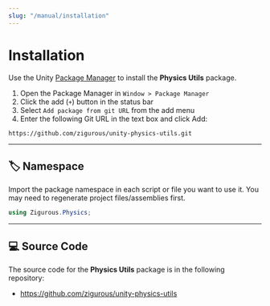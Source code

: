 ```yaml
---
slug: "/manual/installation"
---
```


# Installation

Use the Unity [Package Manager](https://docs.unity3d.com/Manual/upm-ui.html) to install the **Physics Utils** package.

1. Open the Package Manager in `Window > Package Manager`
2. Click the add (`+`) button in the status bar
3. Select `Add package from git URL` from the add menu
4. Enter the following Git URL in the text box and click Add:

```http
https://github.com/zigurous/unity-physics-utils.git
```

<hr/>

## 🏷️ Namespace

Import the package namespace in each script or file you want to use it. You may need to regenerate project files/assemblies first.

```csharp
using Zigurous.Physics;
```

<hr/>

## 💻 Source Code

The source code for the **Physics Utils** package is in the following repository:

- https://github.com/zigurous/unity-physics-utils
